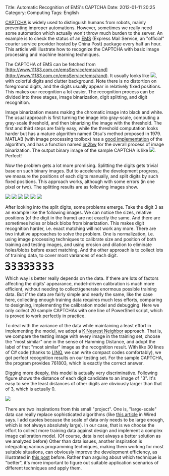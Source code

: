 Title: Automatic Recognition of EMS's CAPTCHA
Date: 2012-01-11 20:25
Category: Computing
Tags: English

[CAPTCHA](http://en.wikipedia.org/wiki/CAPTCHA) is widely used to distinguish humans from robots, mainly preventing improper automations. However, sometimes we really need some automation which actually won't throw much burden to the server. An example is to check the status of an [EMS](http://www.11183.com.cn/english.html) (Express Mail Service, an "official" courier service provider hosted by China Post) package every half an hour. This article will illustrate how to recognize the CAPTCHA with basic image processing and machine learning techniques.

The CAPTCHA of EMS can be fetched from [http://www.11183.com.cn/emsService/ems/rand](http://www.11183.com.cn/emsService/ems/rand). It usually looks like ![](/images/captcha-rand2.jpeg), with colorful digits and clutter background. Note there is no distortion on foreground digits, and the digits usually appear in relatively fixed positions. This makes our recognition a lot easier. The recognition process can be divided into three stages, image binarization, digit splitting, and digit recognition.

Image binarization means making the chromatic image into black and white. The usual approach is first turning the image into gray-scale, computing a gray-scale threshold, and then binarizing the image with the threshold. The first and third steps are fairly easy, while the threshold computation looks harder but has a mature algorithm named Otsu's method proposed in 1979. MATLAB (with image processing toolbox) has a [good implementation](http://www.mathworks.com/help/images/ref/graythresh.html) of the algorithm, and has a function named [im2bw](http://www.mathworks.com/help/images/ref/im2bw.html) for the overall process of image binarization. The output binary image of the sample CAPTCHA is like ![](/images/captcha-cleaned.png). Perfect!

Now the problem gets a lot more promising. Splitting the digits gets trivial base on such binary images. But to accelerate the development progress, we measure the positions of each digits manually, and split digits by such fixed positions. This approach works, although with some errors (in one pixel or two). The splitting results are as following images show.

![](/images/captcha-chopped-1.png)
![](/images/captcha-chopped-2.png)
![](/images/captcha-chopped-3.png)
![](/images/captcha-chopped-4.png)
![](/images/captcha-chopped-5.png)
![](/images/captcha-chopped-6.png)

After looking into the split digits, some problems emerge. Take the digit 3 as an example like the following images. We can notice the sizes, relative positions (of the digit in the frame) are not exactly the same. And there are sometimes holes or black blobs from binarization. This makes digit recognition harder, i.e. exact matching will not work any more. There are two intuitive approaches to solve the problem. One is normalization, i.e. using image processing techniques to calibrate size and position of both training and testing images, and using erosion and dilation to eliminate holes/blobs before exact matching. And the other approach is to collect lots of training data, to cover most variances of each digit.

<img src="images/captcha-3-1.png" style="height:25px" />
<img src="images/captcha-3-2.png" style="height:25px" />
<img src="images/captcha-3-3.png" style="height:25px" />
<img src="images/captcha-3-4.png" style="height:25px" />
<img src="images/captcha-3-5.png" style="height:25px" />
<img src="images/captcha-3-6.png" style="height:25px" />
<img src="images/captcha-3-7.png" style="height:25px" />
<img src="images/captcha-3-8.png" style="height:25px" />

Which way is better really depends on the data. If there are lots of factors affecting the digits' appearance, model-driven calibration is much more efficient, without needing to collect/generate enormous possible training data. But if the data are fairly simple and nearly the same, like the case here, collecting enough training data requires much less efforts, comparing to designing, implementing the calibration model and debugging. Here we only collect 20 sample CAPTCHAs with one line of PowerShell script, which is proved to work perfectly in practice.

To deal with the variance of the data while maintaining a least effort in implementing the model, we adopt a [K Nearest Neighbor](http://en.wikipedia.org/wiki/K-nearest_neighbor_algorithm) approach. That is, we compare the testing image with every image in the training set, choose the "most similar" one in the sense of Hamming Distance, and adopt the label of that "most similar" image as the recognition result. With like 30 lines of C# code (thanks to [LINQ](http://msdn.microsoft.com/en-us/library/bb308959.aspx), we can write compact codes comfortably), we got perfect recognition results on our testing set. For the sample CAPTCHA, the program provides 761803, which is exactly the correct answer.

Digging more deeply, this model is actually very discriminative. Following figure shows the distance of each digit candidate to an image of "3". It's easy to see the least distances of other digits are obviously larger than that of 3, which is actually 0.

![](/images/captcha-distances.png)

There are two inspirations from this small "project". One is, "large-scale" data can really replace sophisticated algorithms (like [this article](http://www.wired.com/science/discoveries/magazine/16-07/pb_theory) in Wired says. I add quotes because the scale of data only needs to be large enough, which is not always absolutely large). In our case, that is we choose the effort to collect more training data against design and implement a complex image calibration model. (Of course, data is not always a better solution as we analyzed before) Other than data issues, another inspiration is integrating various programming techniques, making them working for most suitable situations, can obviously improve the development efficiency, as illustrated in [this post](/no-silver-bullet-in-scientific-computing.html) before. Rather than arguing about which technique is "better", it's more important to figure out suitable application scenarios of different techniques and apply them.